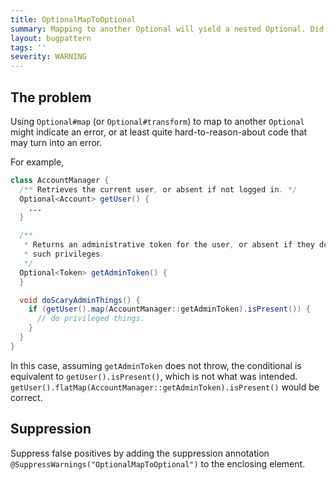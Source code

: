 ```yaml
---
title: OptionalMapToOptional
summary: Mapping to another Optional will yield a nested Optional. Did you mean flatMap?
layout: bugpattern
tags: ''
severity: WARNING
---
```


<!--
*** AUTO-GENERATED, DO NOT MODIFY ***
To make changes, edit the @BugPattern annotation or the explanation in docs/bugpattern.
-->


## The problem
Using `Optional#map` (or `Optional#transform`) to map to another `Optional`
might indicate an error, or at least quite hard-to-reason-about code that may
turn into an error.

For example,

```java
class AccountManager {
  /** Retrieves the current user, or absent if not logged in. */
  Optional<Account> getUser() {
    ...
  }

  /**
   * Returns an administrative token for the user, or absent if they do not have
   * such privileges.
   */
  Optional<Token> getAdminToken() {
  }

  void doScaryAdminThings() {
    if (getUser().map(AccountManager::getAdminToken).isPresent()) {
      // do privileged things.
    }
  }
}
```

In this case, assuming `getAdminToken` does not throw, the conditional is
equivalent to `getUser().isPresent()`, which is not what was intended.
`getUser().flatMap(AccountManager::getAdminToken).isPresent()` would be correct.

## Suppression
Suppress false positives by adding the suppression annotation `@SuppressWarnings("OptionalMapToOptional")` to the enclosing element.
